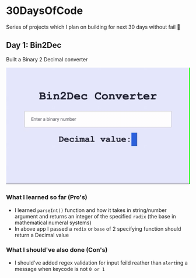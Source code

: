# 30DaysOfCode

Series of projects which I plan on building for next 30 days without fail 🤨

## Day 1: Bin2Dec

Built a Binary 2 Decimal converter

![Bin2Dec](./day-1/Bin2Dec.gif)

### What I learned so far (Pro's)

- I learned `parseInt()` function and how it takes in string/number argument and returns an integer of the specified `radix` (the base in mathematical numeral systems)
- In above app I passed a `redix` or `base` of 2 specifying function should return a Decimal value

### What I should've also done (Con's)

- I should've added regex validation for input feild reather than `alert`ing a message when keycode is not `0 or 1`
